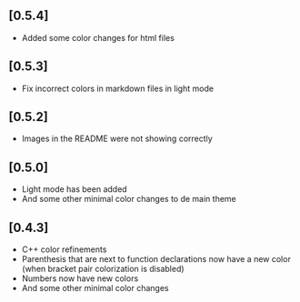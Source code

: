 ## [0.5.4]
- Added some color changes for html files

## [0.5.3]
- Fix incorrect colors in markdown files in light mode

## [0.5.2]
- Images in the README were not showing correctly

## [0.5.0]
- Light mode has been added
- And some other minimal color changes to de main theme

## [0.4.3]
- C++ color refinements
- Parenthesis that are next to function declarations now have a new color (when bracket pair colorization is disabled)
- Numbers now have new colors
- And some other minimal color changes